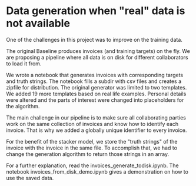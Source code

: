 # Data generation when "real" data is not available
One of the challenges in this project was to improve on the training data.

The original Baseline produces invoices (and training targets) on the fly. We are proposing a pipeline where all data is on disk for different collaborators to load it from.

We wrote a notebook that generates invoices with corresponding targets and truth strings. The notebook fills a subdir with csv files and creates a zipfile for distribution.
The original generator was limited to two templates. We added 19 more templates based on real life examples. Personal details were altered and the parts of interest were changed into placeholders for the algorithm.

The main challenge in our pipeline is to make sure all collaborating parties work on the same collection of invoices and know how to identify each invoice. That is why we added a globally unique identifier to every invoice.

For the benefit of the stacker model, we store the "truth strings" of the invoice with the invoice in the same file. To accomplish that, we had to change the generation algorithm to return those strings in an array.

For a further explanation, read the invoices_generate_todisk.ipynb.
The notebook invoices_from_disk_demo.ipynb gives a demonstration on how to use the saved data.
